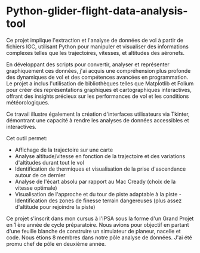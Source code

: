 # Python-glider-flight-data-analysis-tool
Ce projet implique l'extraction et l'analyse de données de vol à partir de fichiers IGC, utilisant Python pour manipuler et visualiser des informations complexes telles que les trajectoires, vitesses, et altitudes des aéronefs.

En développant des scripts pour convertir, analyser et représenter graphiquement ces données, j'ai acquis une compréhension plus profonde des dynamiques de vol et des compétences avancées en programmation. Le projet a inclus l'utilisation de bibliothèques telles que Matplotlib et Folium pour créer des représentations graphiques et cartographiques interactives, offrant des insights précieux sur les performances de vol et les conditions météorologiques.

Ce travail illustre également la création d'interfaces utilisateurs via Tkinter, démontrant une capacité à rendre les analyses de données accessibles et interactives.

Cet outil permet:
 - Affichage de la trajectoire sur une carte
 - Analyse altitude/vitesse en fonction de la trajectoire et des variations d'altitudes durant tout le vol
 - Identification de thermiques et visualisation de la prise d'ascendance autour de ce dernier
 - Analyse de l'écart absolu par rapport au Mac Cready (choix de la vitesse optimale)
 - Visualisation de l'approche et du tour de piste adaptable à la piste
 -Identification des zones de finesse terrain dangereuses (plus assez d'altitude pour rejoindre la piste)

Ce projet s'inscrit dans mon cursus à l'IPSA sous la forme d'un Grand Projet en 1 ère année de cycle préparatoire. Nous avions pour objectif en partant d'une feuille blanche de construire un simulateur de planeur, nacelle et code. Nous étions 8 membres dans notre pôle analyse de données. J'ai été promu chef de pôle en deuxième année.
